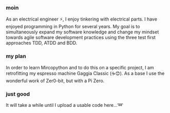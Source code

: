 ### moin
As an electrical engineer ⚡, I enjoy tinkering with electrical parts. I have enjoyed programming in Python for several years.
My goal is to simultaneously expand my software knowledge and change my mindset towards agile software development practices using the three test first approaches TDD, ATDD and BDD.

### my plan
In order to learn Mircopython and to do this on a specific project, I am retrofitting my espresso machine Gaggia Classic (☕😊). As a base I use the wonderful work of Zer0-bit, but with a Pi Zero.

### just good
It will take a while until I upload a usable code here...:loop:

<!--
**Rovagoo1/Rovagoo1** is a ✨ _special_ ✨ repository because its `README.md` (this file) appears on your GitHub profile.

Here are some ideas to get you started:

- 🔭 I’m currently working on ...
- 🌱 I’m currently learning ...
- 👯 I’m looking to collaborate on ...
- 🤔 I’m looking for help with ...
- 💬 Ask me about ...
- 📫 How to reach me: ...
- 😄 Pronouns: ...
- ⚡ Fun fact: ...
- Testing Pull request
- Erst branchen, dann bearbeiten...
-->
